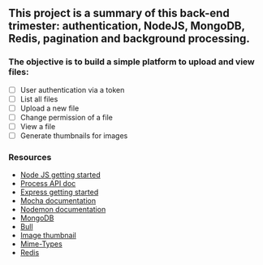 ## This project is a summary of this back-end trimester: authentication, NodeJS, MongoDB, Redis, pagination and background processing.

### The objective is to build a simple platform to upload and view files:

- [ ]  User authentication via a token
- [ ] List all files
- [ ] Upload a new file
- [ ] Change permission of a file
- [ ] View a file
- [ ] Generate thumbnails for images

### Resources

- [Node JS getting started](https://nodejs.org/en/learn/getting-started/introduction-to-nodejs)
- [Process API doc](https://node.readthedocs.io/en/latest/api/process/)
- [Express getting started](https://expressjs.com/en/starter/installing.html)
- [Mocha documentation](https://mochajs.org/)
- [Nodemon documentation](https://github.com/remy/nodemon#nodemon)
- [MongoDB](https://github.com/mongodb/node-mongodb-native)
- [Bull](https://github.com/OptimalBits/bull)
- [Image thumbnail](https://www.npmjs.com/package/image-thumbnail)
- [Mime-Types](https://www.npmjs.com/package/mime-types)
- [Redis](https://github.com/redis/node-redis)
